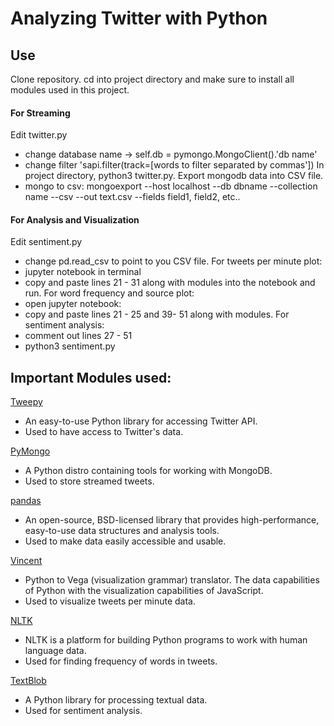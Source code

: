 # Analyzing Twitter with Python

## Use
Clone repository.
cd into project directory and make sure to install all modules used in this project.
#### For Streaming
Edit twitter.py
- change database name -> self.db = pymongo.MongoClient().'db name'
- change filter 'sapi.filter(track=[words to filter separated by commas'])
In project directory, python3 twitter.py.
Export mongodb data into CSV file.
- mongo to csv: mongoexport --host localhost --db dbname --collection name --csv --out text.csv --fields field1, field2, etc..
#### For Analysis and Visualization
Edit sentiment.py
- change pd.read_csv to point to you CSV file.
For tweets per minute plot:
- jupyter notebook in terminal
- copy and paste lines 21 - 31 along with modules into the notebook and run.
For word frequency and source plot:
- open jupyter notebook:
- copy and paste lines 21 - 25 and 39- 51 along with modules.
For sentiment analysis:
- comment out lines 27 - 51
- python3 sentiment.py

## Important Modules used:
[Tweepy](http://www.tweepy.org/ "Tweepy")
- An easy-to-use Python library for accessing Twitter API.
- Used to have access to Twitter's data.

[PyMongo](https://api.mongodb.com/python/current/ "PyMongo")
- A Python distro containing tools for working with MongoDB.
- Used to store streamed tweets.

[pandas](http://pandas.pydata.org/ "pandas")
- An open-source, BSD-licensed library that provides high-performance, easy-to-use data structures and analysis tools.
- Used to make data easily accessible and usable.

[Vincent](https://vincent.readthedocs.io/en/latest/ "Vincent")
- Python to Vega (visualization grammar) translator. The data capabilities of Python with the visualization capabilities of JavaScript.
- Used to visualize tweets per minute data.

[NLTK](http://www.nltk.org/ "Natrual Langauage Toolkit")
- NLTK is a platform for building Python programs to work with human language data. 
- Used for finding frequency of words in tweets.

[TextBlob](https://textblob.readthedocs.io/en/dev/ "TextBlob")
- A Python library for processing textual data.
- Used for sentiment analysis.
	
